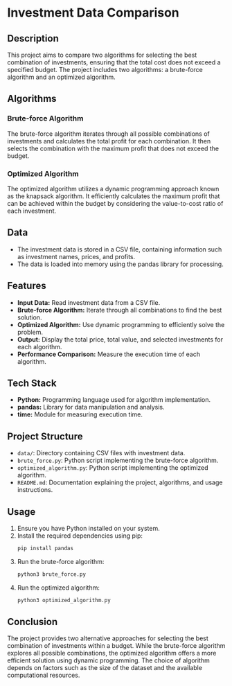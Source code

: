 # Investment Data Comparison

## Description
This project aims to compare two algorithms for selecting the best combination of investments, ensuring that the total cost does not exceed a specified budget. The project includes two algorithms: a brute-force algorithm and an optimized algorithm.

## Algorithms
### Brute-force Algorithm
The brute-force algorithm iterates through all possible combinations of investments and calculates the total profit for each combination. It then selects the combination with the maximum profit that does not exceed the budget.

### Optimized Algorithm
The optimized algorithm utilizes a dynamic programming approach known as the knapsack algorithm. It efficiently calculates the maximum profit that can be achieved within the budget by considering the value-to-cost ratio of each investment.

## Data
- The investment data is stored in a CSV file, containing information such as investment names, prices, and profits.
- The data is loaded into memory using the pandas library for processing.

## Features
- **Input Data:** Read investment data from a CSV file.
- **Brute-force Algorithm:** Iterate through all combinations to find the best solution.
- **Optimized Algorithm:** Use dynamic programming to efficiently solve the problem.
- **Output:** Display the total price, total value, and selected investments for each algorithm.
- **Performance Comparison:** Measure the execution time of each algorithm.

## Tech Stack
- **Python:** Programming language used for algorithm implementation.
- **pandas:** Library for data manipulation and analysis.
- **time:** Module for measuring execution time.

## Project Structure
- `data/`: Directory containing CSV files with investment data.
- `brute_force.py`: Python script implementing the brute-force algorithm.
- `optimized_algorithm.py`: Python script implementing the optimized algorithm.
- `README.md`: Documentation explaining the project, algorithms, and usage instructions.

## Usage
1. Ensure you have Python installed on your system.
2. Install the required dependencies using pip:
   ```bash
   pip install pandas
   ```
3. Run the brute-force algorithm:
   ```bash
   python3 brute_force.py
   ```
4. Run the optimized algorithm:
   ```bash
   python3 optimized_algorithm.py
   ```

## Conclusion
The project provides two alternative approaches for selecting the best combination of investments within a budget. While the brute-force algorithm explores all possible combinations, the optimized algorithm offers a more efficient solution using dynamic programming. The choice of algorithm depends on factors such as the size of the dataset and the available computational resources.